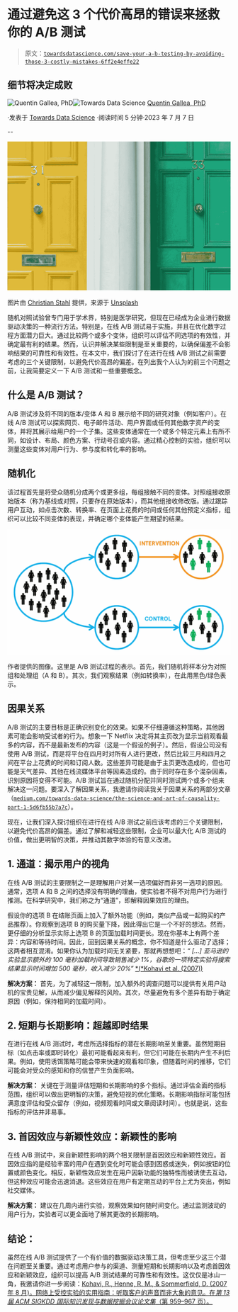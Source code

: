 # 通过避免这 3 个代价高昂的错误来拯救你的 A/B 测试

> 原文：[`towardsdatascience.com/save-your-a-b-testing-by-avoiding-those-3-costly-mistakes-6ff2e4effe22`](https://towardsdatascience.com/save-your-a-b-testing-by-avoiding-those-3-costly-mistakes-6ff2e4effe22)

## 细节将决定成败

[](https://medium.com/@quentin.gallea?source=post_page-----6ff2e4effe22--------------------------------)![Quentin Gallea, PhD](https://medium.com/@quentin.gallea?source=post_page-----6ff2e4effe22--------------------------------)[](https://towardsdatascience.com/?source=post_page-----6ff2e4effe22--------------------------------)![Towards Data Science](https://towardsdatascience.com/?source=post_page-----6ff2e4effe22--------------------------------) [Quentin Gallea, PhD](https://medium.com/@quentin.gallea?source=post_page-----6ff2e4effe22--------------------------------)

·发表于 [Towards Data Science](https://towardsdatascience.com/?source=post_page-----6ff2e4effe22--------------------------------) ·阅读时间 5 分钟·2023 年 7 月 7 日

--

![](img/328f6861b0e50d534a46abdf88915ce6.png)

图片由 [Christian Stahl](https://unsplash.com/@woodpecker65?utm_source=unsplash&utm_medium=referral&utm_content=creditCopyText) 提供，来源于 [Unsplash](https://unsplash.com/fr/photos/8S96OpxSlvg?utm_source=unsplash&utm_medium=referral&utm_content=creditCopyText)

随机对照试验曾专门用于学术界，特别是医学研究，但现在已经成为企业进行数据驱动决策的一种流行方法。特别是，在线 A/B 测试易于实施，并且在优化数字过程方面潜力巨大。通过比较两个或多个变体，组织可以评估不同选项的有效性，并确定最有利的结果。然而，认识并解决某些限制是至关重要的，以确保偏差不会影响结果的可靠性和有效性。在本文中，我们探讨了在进行在线 A/B 测试之前需要考虑的三个关键限制，以避免代价高昂的偏差。在列出我个人认为的前三个问题之前，让我简要定义一下 A/B 测试和一些重要概念。

## 什么是 A/B 测试？

A/B 测试涉及将不同的版本/变体 A 和 B 展示给不同的研究对象（例如客户）。在线 A/B 测试可以探索网页、电子邮件活动、用户界面或任何其他数字资产的变体，并将其展示给用户的一个子集。这些变体通常在一个或多个特定元素上有所不同，如设计、布局、颜色方案、行动号召或内容。通过精心控制的实验，组织可以测量这些变体对用户行为、参与度和转化率的影响。

## **随机化**

该过程首先是将受众随机分成两个或更多组，每组接触不同的变体。对照组接收原始版本（称为基线或对照，只要存在原始版本），而其他组接收修改版。通过跟踪用户互动，如点击次数、转换率、在页面上花费的时间或任何其他预定义指标，组织可以比较不同变体的表现，并确定哪个变体能产生期望的结果。

![](img/11b28d4da2a9a24d9c9099a756c8cf57.png)

作者提供的图像。这里是 A/B 测试过程的表示。首先，我们随机将样本分为对照组和处理组（A 和 B）。其次，我们观察结果（例如转换率），在此用黑色/绿色表示。

## 因果关系

A/B 测试的主要目标是正确识别变化的效果。如果不仔细遵循这种策略，其他因素可能会影响受试者的行为。想象一下 Netflix 决定将其主页改为显示当前观看最多的内容，而不是最新发布的内容（这是一个假设的例子）。然后，假设公司没有使用 A/B 测试，而是将平台在四月时对所有人进行更改，然后比较三月和四月之间在平台上花费的时间和订阅人数。这些差异可能是由于主页更改造成的，但也可能是天气差异、其他在线流媒体平台等因素造成的。由于同时存在多个混杂因素，识别原因将变得不可能。A/B 测试旨在通过随机分配并同时测试两个或多个组来解决这一问题。要深入了解因果关系，我邀请你阅读我关于因果关系的两部分文章（[`medium.com/towards-data-science/the-science-and-art-of-causality-part-1-5d6fb55b7a7c`](https://medium.com/towards-data-science/the-science-and-art-of-causality-part-1-5d6fb55b7a7c)）。

现在，让我们深入探讨组织在进行在线 A/B 测试之前应该考虑的三个关键限制，以避免代价高昂的偏差。通过了解和减轻这些限制，企业可以最大化 A/B 测试的价值，做出更明智的决策，并推动其数字体验的有意义改进。

## 1\. 通道：揭示用户的视角

在线 A/B 测试的主要限制之一是理解用户对某一选项偏好而非另一选项的原因。通常，选项 A 和 B 之间的选择没有明确的理由，使实验者不得不对用户行为进行推测。在科学研究中，我们称之为“通道”，即解释因果效应的理由。

假设你的选项 B 在结账页面上加入了额外功能（例如，类似产品或一起购买的产品推荐）。你观察到选项 B 的购买量下降，因此得出它是一个不好的想法。然而，更仔细的分析显示实际上选项 B 的页面加载时间更长。现在你基本上有两个差异：内容和等待时间。因此，回到因果关系的概念，你不知道是什么驱动了选择；这两者相互混淆。如果你认为加载时间无关紧要，那就再想想吧：*“ […] 亚马逊的实验显示额外的 100 毫秒加载时间导致销售减少 1%，谷歌的一项特定实验将搜索结果显示时间增加 500 毫秒，收入减少 20%”* [*(*Kohavi et al. (2007))](https://ai.stanford.edu/~ronnyk/2007GuideControlledExperiments.pdf)

**解决方案：** 首先，为了减轻这一限制，加入额外的调查问题可以提供有关用户动机的宝贵见解，从而减少偏见解释的风险。其次，尽量避免有多个差异有助于确定原因（例如，保持相同的加载时间）。

## 2\. 短期与长期影响：超越即时结果

在进行在线 A/B 测试时，考虑所选择指标的潜在长期影响至关重要。虽然短期目标（如点击率或即时转化）最初可能看起来有利，但它们可能在长期内产生不利后果。例如，使用诱饵策略可能会带来快速的观看和印象，但随着时间的推移，它们可能会对受众的感知和你的信誉产生负面影响。

**解决方案：** 关键在于测量评估短期和长期影响的多个指标。通过评估全面的指标范围，组织可以做出更明智的决策，避免短视的优化策略。长期影响指标可能包括满意度评估和受众留存（例如，视频观看时间或文章阅读时间）。也就是说，这些指标的评估并非易事。

## 3\. 首因效应与新颖性效应：新颖性的影响

在线 A/B 测试中，来自新颖性影响的两个相关限制是首因效应和新颖性效应。首因效应指的是经验丰富的用户在遇到变化时可能会感到困惑或迷失，例如按钮的位置或颜色变化。相反，新颖性效应发生在用户因新功能的独特性而被诱使去互动，但这种效应可能会迅速消退。这些效应在用户有定期互动的平台上尤为突出，例如社交媒体。

**解决方案：** 建议在几周内进行实验，观察效果如何随时间变化。通过监测波动的用户行为，实验者可以更全面地了解其更改的长期影响。

## 结论：

虽然在线 A/B 测试提供了一个有价值的数据驱动决策工具，但考虑至少这三个潜在问题至关重要。通过考虑用户参与的渠道、测量短期和长期影响以及考虑首因效应和新颖效应，组织可以提高 A/B 测试结果的可靠性和有效性。这仅仅是冰山一角，我邀请你进一步阅读：[Kohavi, R., Henne, R. M., & Sommerfield, D. (2007 年 8 月)。网络上受控实验的实用指南：听取客户的声音而非大象的意见。在*第 13 届 ACM SIGKDD 国际知识发现与数据挖掘会议论文集*（第 959–967 页）。](https://ai.stanford.edu/~ronnyk/2007GuideControlledExperiments.pdf)
